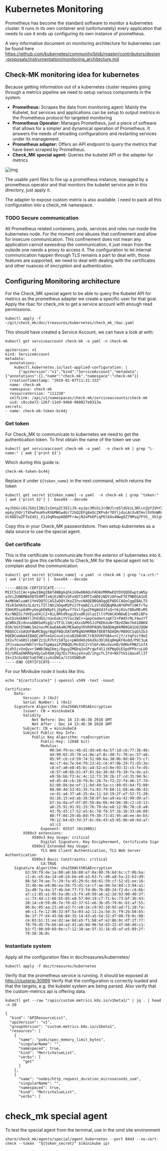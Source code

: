 # Kubernetes Monitoring

Prometheus has become the standard software to monitor a kubernetes
cluster. It runs in its own container and (unfortunately) every application
that needs to use it ends up configuring its own instance of prometheus.

A very informative document on monitoring architecture for kubernetes can
be found here
<https://github.com/kubernetes/community/blob/master/contributors/design-proposals/instrumentation/monitoring_architecture.md>



## Check-MK monitoring idea for kubernetes

Because getting information out of a kubernetes cluster requires going
through a metrics pipeline we need to setup various components in the
system.

-   **Prometheus:** Scrapes the data from monitoring agent: Mainly the Kubelet,
    but services and applications can be setup to output
    metrics in the Prometheus protocol for targeted monitoring
-   **Prometheus Operator:** Manages Prometheus, just a piece of software that
    allows for a simpler and dynamical operation of Prometheus. It answers
    the needs of reloading configurations and restarting services under
    its management.
-   **Prometheus adapter:** Offers an API endpoint to query the metrics that
    have been scraped by Prometheus.
-   **Check\_MK special agent:** Queries the kubelet API or the adapter for metrics

![img](./monitoring-arch.png)

The usable yaml files to fire up a prometheus instance, managed by a
prometheus operator and that monitors the kubelet service are in
this directory, just apply it.

The adapter to expose custom metrix is also available.
I need to pack all this configuration into a check\_mk namespace.




### TODO Secure communication

All Prometheus related containers, pods, services and roles run inside the
kubernetes node. For the moment one abuses that confinement and allow for
insecure communication. This confinement does not mean any application
cannot eavesdrop the communication, it just mean from the outside one needs
a proxy to access it. The configuration to let internal communication
happen through TLS remains a part to deal with, those features are
supported, we need to deal with dealing with the certificates and other
nuances of encryption and authentication.




## Configuring Monitoring architecture

For the Check\_MK special agent to be able to query the Kubelet API for
metrics as the prometheus adapter we create a specific user for that goal.
Apply the rbac for check\_mk to get a service account with enough read
permissions.

    kubectl apply -f ~/git/check_mk/doc/treasures/kubernetes/check_mk_rbac.yaml


This should have created a Service Account, we can have a look at with:

    kubectl get serviceaccount check-mk -o yaml -n check-mk

    apiVersion: v1
    kind: ServiceAccount
    metadata:
      annotations:
        kubectl.kubernetes.io/last-applied-configuration: |
          {"apiVersion":"v1","kind":"ServiceAccount","metadata":{"annotations":{},"name":"check-mk","namespace":"check-mk"}}
      creationTimestamp: "2019-01-07T11:31:33Z"
      name: check-mk
      namespace: check-mk
      resourceVersion: "111238"
      selfLink: /api/v1/namespaces/check-mk/serviceaccounts/check-mk
      uid: c8cc6e72-126f-11e9-94b0-080027e0313a
    secrets:
    - name: check-mk-token-bc44j




### Get token

For Check\_MK to communicate to kubernetes we need to get the authentication
token. To first obtain the name of the token we use:

    kubectl get serviceaccount check-mk -o yaml  -n check-mk | grep "\- name:" | awk {'print $3'}

Which during this guide is:

    check-mk-token-bc44j

Replace it under `${token_name}` in the next command, which returns the token

    kubectl get secret ${token_name} -o yaml  -n check-mk | grep "token:" | awk {'print $2'} |  base64 --decode

    eyJhbGciOiJSUzI1NiIsImtpZCI6IiJ9.eyJpc3MiOiJrdWJlcm5ldGVzL3NlcnZpY2VhY2NvdW50Iiwia3ViZXJuZXRlcy5pby9zZXJ2aWNlYWNjb3VudC9uYW1lc3BhY2UiOiJjaGVjay1tayIsImt1YmVybmV0ZXMuaW8vc2VydmljZWFjY291bnQvc2VjcmV0Lm5hbWUiOiJjaGVjay1tay10b2tlbi1iYzQ0aiIsImt1YmVybmV0ZXMuaW8vc2VydmljZWFjY291bnQvc2VydmljZS1hY2NvdW50Lm5hbWUiOiJjaGVjay1tayIsImt1YmVybmV0ZXMuaW8vc2VydmljZWFjY291bnQvc2VydmljZS1hY2NvdW50LnVpZCI6ImM4Y2M2ZTcyLTEyNmYtMTFlOS05NGIwLTA4MDAyN2UwMzEzYSIsInN1YiI6InN5c3RlbTpzZXJ2aWNlYWNjb3VudDpjaGVjay1tazpjaGVjay1tayJ9.w1xNU0JoyQK8NMlpK2X7-ep4yjhOrjTXhwFmuHhvRX6MWSw4Gr72kQ2EFg8eDcZKPvAr7OYljducAcXvBTmvlhV9nWRsaZNBlWDsu3Jmw0YswQJlHs5VCLWk8_VbiLHKiRt8PX8zNoZBhUF1XzWYRJjKapPpcL4IAuQ57LsE_OgLf1Bfj9MbqfhSuIgoJ4AAn0UEslo5giQdLBRL1m6JMxeE1Xlv5Sl-Uc98DlwZFTwIdXj_X1iOqRkepA8DPFr4wjN3xPkKPiqP6l84x4Nwg6Z79Msq7FYG__XhlgVsRnCwUwfZwPKw0XqfncEtVYrUQPmP8EsrQ179Z_5bkPatmw

Copy this in your Check\_MK passwordstore. Then setup kubernetes as a data
source to use the special agent.




### Get certificate

This is the certificate to communicate from the exterior of kubernetes into
it. We need to give this certificate to Check\_MK for the special agent not
to complain about the communication.

    kubectl get secret ${token_name} -o yaml -n check-mk | grep "ca.crt:" | awk {'print $2'} |  base64 --decode

    -----BEGIN CERTIFICATE-----
    MIIC5zCCAc+gAwIBAgIBATANBgkqhkiG9w0BAQsFADAVMRMwEQYDVQQDEwptaW5p
    a3ViZUNBMB4XDTE4MTIxNjEzNDYzOFoXDTI4MTIxNDEzNDYzOFowFTETMBEGA1UE
    AxMKbWluaWt1YmVDQTCCASIwDQYJKoZIhvcNAQEBBQADggEPADCCAQoCggEBALT5
    7EvR3ehKXx3LdztLTZllNXihDqeM2Px27FemBZ/LzVl0UQBqMAsNYHPHTs9KfrTw
    I0HGR5sp8dM+yOeg6EW8pFLjDpMyxf7Vxlfga2FHgW443fsQ+t6j6Vu780xMEvM5
    Kx/NNZSc7dVEyxD4jCZ+8iL0Rhd9sgiEvu8RjUlazIlltPUACAhNUwE1+oN5iBFo
    6wtDzkGkN6Yl2hEdGS/nUvEokiYV7as2WI++qepCmdmntzqK72+FW45rRLY4wsYT
    qCWRkZEzdnna6BKbeMigQ/vTF1LlbHj4XxsbM9SJiP8EKduN+TBz0ZWo7k618BK0
    030/bGtD5WWL5m2nocMCAwEAAaNCMEAwDgYDVR0PAQH/BAQDAgKkMB0GA1UdJQQW
    MBQGCCsGAQUFBwMCBggrBgEFBQcDATAPBgNVHRMBAf8EBTADAQH/MA0GCSqGSIb3
    DQEBCwUAA4IBAQCzWfneGoCou4jnCoB2bWzHC7rB3OVKFOAku+CjY/zYqFoiY9mI
    XX2ufCn6RSlsbWFZz1LR7hYzS07pi+pWddHOz66dXo3DlKEq0HpKF0u0d/P9C3uA
    JPJsxmunwYWhlVrbxfSpWaaiPZMAQD/Mc03CZrVl6FcNGcdxvHO/O0MoFMBZ1n74
    0jdh5jvVeQyxr1WWbIWqI6mj/OguyZMQkq3xGPrgwf4S1jKPWgOiESpdPPkruLUO
    H3/URbaENRRDpVQy1wh4DAjOg7Ex7tKujeXxuO/ihgzfL3f4+NX7tkSiQaudll3T
    Ik+23cGz8QC5aQ7HEjiuXzEW1a/lCS95WDsM
    -----END CERTIFICATE-----

For our Minikube node it looks like this.

    echo "${certificate}" | openssl x509 -text -noout

    Certificate:
        Data:
            Version: 3 (0x2)
            Serial Number: 1 (0x1)
        Signature Algorithm: sha256WithRSAEncryption
            Issuer: CN = minikubeCA
            Validity
                Not Before: Dec 16 13:46:38 2018 GMT
                Not After : Dec 14 13:46:38 2028 GMT
            Subject: CN = minikubeCA
            Subject Public Key Info:
                Public Key Algorithm: rsaEncryption
                    Public-Key: (2048 bit)
                    Modulus:
                        00:b4:f9:ec:4b:d1:dd:e8:4a:5f:1d:cb:77:3b:4b:
                        4d:99:65:35:78:a1:0e:a7:8c:d8:fc:76:ec:57:a6:
                        05:9f:cb:cd:59:74:51:00:6a:30:0b:0d:60:73:c7:
                        4e:cf:4a:7e:b4:f0:23:41:c6:47:9b:29:f1:d3:3e:
                        c8:e7:a0:e8:45:bc:a4:52:e3:0e:93:32:c5:fe:d5:
                        c6:57:e0:6b:61:47:81:6e:38:dd:fb:10:fa:de:a3:
                        e9:5b:bb:f3:4c:4c:12:f3:39:2b:1f:cd:35:94:9c:
                        ed:d5:44:cb:10:f8:8c:26:7e:f2:22:f4:46:17:7d:
                        b2:08:84:be:ef:11:8d:49:5a:cc:89:65:b4:f5:00:
                        08:08:4d:53:01:35:fa:83:79:88:11:68:eb:0b:43:
                        ce:41:a4:37:a6:25:da:11:1d:19:2f:e7:52:f1:28:
                        92:26:15:ed:ab:36:58:8f:be:a9:ea:42:99:d9:a7:
                        b7:3a:8a:ef:6f:85:5b:8e:6b:44:b6:38:c2:c6:13:
                        a8:25:91:91:91:33:76:79:da:e8:12:9b:78:c8:a0:
                        43:fb:d3:17:52:e5:6c:78:f8:5f:1b:1b:33:d4:89:
                        88:ff:04:29:db:8d:f9:30:73:d1:95:a8:ee:4e:b5:
                        f0:12:b4:d3:7d:3f:6c:6b:43:e5:65:8b:e6:6d:a7:
                        a1:c3
                    Exponent: 65537 (0x10001)
            X509v3 extensions:
                X509v3 Key Usage: critical
                    Digital Signature, Key Encipherment, Certificate Sign
                X509v3 Extended Key Usage:
                    TLS Web Client Authentication, TLS Web Server Authentication
                X509v3 Basic Constraints: critical
                    CA:TRUE
        Signature Algorithm: sha256WithRSAEncryption
             b3:59:f9:de:1a:80:a8:bb:88:e7:0a:80:76:6d:6c:c7:0b:ba:
             c1:dc:e5:4a:14:e0:24:bb:e0:a3:63:fc:d8:a8:5a:22:63:d9:
             88:5d:7d:ae:7c:29:fa:45:29:6c:6d:61:59:cf:52:d1:ee:16:
             33:4b:4e:e9:8b:ea:56:75:d1:ce:cf:ae:9d:5e:8d:c3:94:a1:
             2a:d0:7a:4a:17:4b:b4:77:f3:fd:0b:7b:80:24:f2:6c:c6:6b:
             a7:c1:85:a1:95:5a:db:c5:f4:a9:59:a6:a2:3d:93:00:40:3f:
             cc:73:4d:c2:66:b5:65:e8:57:0d:19:c7:71:bc:73:bf:3b:43:
             28:14:c0:59:d6:7e:f8:d2:37:61:e6:3b:d5:79:0c:b1:af:55:
             96:6c:85:aa:23:a9:a3:fc:e8:2e:c9:93:10:92:ad:f1:18:fa:
             e0:c1:fe:12:d6:32:8f:5a:03:a2:11:2a:5d:3c:f9:2b:b8:b5:
             0e:1f:7f:d4:45:b6:84:35:14:43:a5:54:32:d7:08:78:0c:08:
             ce:83:b1:31:ee:d2:ae:8d:e5:f1:b8:ef:e2:86:0c:df:2f:77:
             f8:f8:d5:fb:b6:44:a2:41:ab:9d:96:5d:d3:22:4f:b6:dd:c1:
             b3:f1:00:b9:69:0e:c7:12:38:ae:5f:31:16:d5:af:e5:09:2f:
             79:58:3b:0c




### Instantiate system

Apply all the configuration files in doc/treasures/kubernetes/

    kubectl apply -f doc/treasures/kubernetes

Verify that the prometheus service is running. It should be exposed at <http://clusterip:30999>
Verify that the configuration is correctly loaded and that the targets,
e.g. the kubelet system are being parsed. Also verify that the
custom-metrics api is offering data.

    kubectl get --raw "/apis/custom.metrics.k8s.io/v1beta1/" | jq . | head -n 20

    {
      "kind": "APIResourceList",
      "apiVersion": "v1",
      "groupVersion": "custom.metrics.k8s.io/v1beta1",
      "resources": [
        {
          "name": "pods/spec_memory_limit_bytes",
          "singularName": "",
          "namespaced": true,
          "kind": "MetricValueList",
          "verbs": [
            "get"
          ]
        },
        {
          "name": "nodes/http_request_duration_microseconds_sum",
          "singularName": "",
          "namespaced": true,
          "kind": "MetricValueList",
          "verbs": [



# check\_mk special agent

To test the special agent from the terminal, use in the omd site environment

    share/check_mk/agents/special/agent_kubernetes --port 8443 --no-cert-check --token  "${token_secret}" $(minikube ip)
